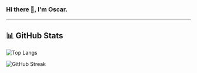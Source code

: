 ### Hi there 👋, I'm Oscar.

----

## 📊 GitHub Stats

![Top Langs](https://github-readme-stats.vercel.app/api/top-langs/?username=Ra5c0&layout=compact&theme=tokyonight)

![GitHub Streak](https://streak-stats.demolab.com?user=Ra5c0&theme=tokyonight&hide_border=true)
